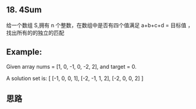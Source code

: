 ## 18. 4Sum

给一个数组 S,拥有 n 个整数，在数组中是否有四个值满足 a+b+c+d = 目标值 ，找出所有的的独立的匹配

## Example:

Given array nums = [1, 0, -1, 0, -2, 2], and target = 0.

A solution set is:
[
  [-1,  0, 0, 1],
  [-2, -1, 1, 2],
  [-2,  0, 0, 2]
]

## 思路


